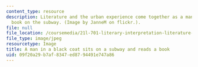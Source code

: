 ```yaml
---
content_type: resource
description: Literature and the urban experience come together as a man reads his
  book on the subway. (Image by JanneM on flickr.).
file: null
file_location: /coursemedia/21l-701-literary-interpretation-literature-and-urban-experience-spring-2009/09f20a29b7af8347ed8794491e747a86_21l-701s09-th.jpg
file_type: image/jpeg
resourcetype: Image
title: A man in a black coat sits on a subway and reads a book
uid: 09f20a29-b7af-8347-ed87-94491e747a86
---
```

